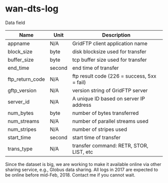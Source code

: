 # wan-dts-log

Data field 

| Name            | Unit   | Description                                 |
|-----------------|--------|---------------------------------------------|
| appname         | N/A    | GridFTP client application name             |
| block_size      | byte   | disk blocksize used for transfer            |
| buffer_size     | byte   | tcp buffer size used for transfer           |
| end_time        | second | end time of transfer                        |
| ftp_return_code | N/A    | ftp result code (226 = success, 5xx = fail) |
| gftp_version    | N/A    | version string of GridFTP server            |
| server_id       | N/A    | A unique ID based on server IP address      |
| num_bytes       | byte   | number of bytes transferred                 |
| num_streams     | N/A    | number of parallel streams used             |
| num_stripes     | N/A    | number of stripes used                      |
| start_time      | second | start time of transfer                      |
| trans_type      | N/A    | transfer command: RETR, STOR, LIST, etc     |

Since the dataset is big, we are working to make it available online via other sharing service, e.g., Globus data sharing. All logs in 2017 are expected to be online before mid-Feb, 2018. Contact me if you cannot wait.